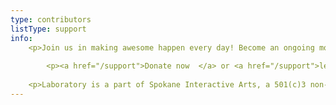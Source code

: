 ```yaml
---
type: contributors
listType: support
info:
    <p>Join us in making awesome happen every day! Become an ongoing monthly donor, make a one-time donation, donate space, or volunteer.</p>
        
        <p><a href="/support">Donate now  </a> or <a href="/support">learn about volunteering</a></p>
        
    <p>Laboratory is a part of Spokane Interactive Arts, a 501(c)3 non-profit organization, and your awesome donation is tax-deductible to the fullest extent that the law allows.</p>
---
```


